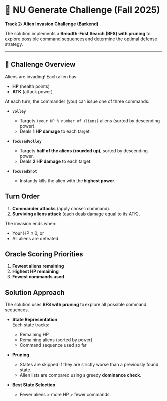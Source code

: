 # 👾 NU Generate Challenge (Fall 2025)
**Track 2: Alien Invasion Challenge (Backend)**  

The solution implements a **Breadth-First Search (BFS) with pruning** to explore
possible command sequences and determine the optimal defense strategy.

---

## 🚀 Challenge Overview
Aliens are invading! Each alien has:
- **HP** (health points)
- **ATK** (attack power)

At each turn, the commander (you) can issue one of three commands:

- **`volley`**  
  - Targets `(your HP % number of aliens)` aliens (sorted by descending power).  
  - Deals **1 HP damage** to each target.

- **`focusedVolley`**  
  - Targets **half of the aliens (rounded up)**, sorted by descending power.  
  - Deals **2 HP damage** to each target.

- **`focusedShot`**  
  - Instantly kills the alien with the **highest power**.


## Turn Order
1. **Commander attacks** (apply chosen command).  
2. **Surviving aliens attack** (each deals damage equal to its ATK).  

The invasion ends when:
- Your HP ≤ 0, or  
- All aliens are defeated.  

## Oracle Scoring Priorities
1. **Fewest aliens remaining**  
2. **Highest HP remaining**  
3. **Fewest commands used**  


## Solution Approach
The solution uses **BFS with pruning** to explore all possible command
sequences.  

- **State Representation**  
  Each state tracks:
  - Remaining HP
  - Remaining aliens (sorted by power)
  - Command sequence used so far

- **Pruning**  
  - States are skipped if they are strictly worse than a previously found state.  
  - Alien lists are compared using a greedy **dominance check**.

- **Best State Selection**  
  - Fewer aliens > more HP > fewer commands.
